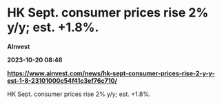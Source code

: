 # HK Sept. consumer prices rise 2% y/y; est. +1.8%.
**AInvest**

**2023-10-20 08:46**

**https://www.ainvest.com/news/hk-sept-consumer-prices-rise-2-y-y-est-1-8-23101000c54f41c3ef76c710/**

HK Sept. consumer prices rise 2% y/y; est. +1.8%.